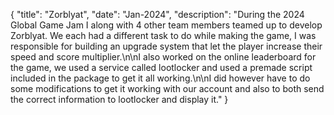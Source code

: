 {
  "title": "Zorblyat",
  "date": "Jan-2024",
  "description": "During the 2024 Global Game Jam I along with 4 other team members teamed up to develop Zorblyat. We each had a different task to do while making the game, I was responsible for building an upgrade system that let the player increase their speed and score multiplier.\n\nI also worked on the online leaderboard for the game, we used a service called lootlocker and used a premade script included in the package to get it all working.\n\nI did however have to do some modifications to get it working with our account and also to both send the correct information to lootlocker and display it."
}
